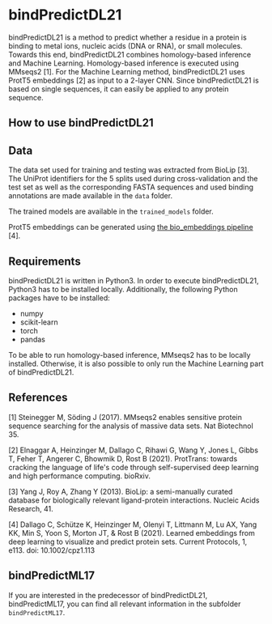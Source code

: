 # bindPredictDL21

bindPredictDL21 is a method to predict whether a residue in a protein is binding to metal ions, nucleic acids (DNA or RNA), or small molecules. Towards this end, bindPredictDL21 combines homology-based inference and Machine Learning. Homology-based inference is executed using MMseqs2 [1]. For the Machine Learning method, bindPredictDL21 uses ProtT5 embeddings [2] as input to a 2-layer CNN. Since bindPredictDL21 is based on single sequences, it can easily be applied to any protein sequence.

## How to use bindPredictDL21

## Data

The data set used for training and testing was extracted from BioLip [3]. The UniProt identifiers for the 5 splits used during cross-validation and the test set as well as the corresponding FASTA sequences and used binding annotations are made available in the `data` folder.

The trained models are available in the `trained_models` folder.

ProtT5 embeddings can be generated using [the bio_embeddings pipeline](https://github.com/sacdallago/bio_embeddings) [4].

## Requirements

bindPredictDL21 is written in Python3. In order to execute bindPredictDL21, Python3 has to be installed locally. Additionally, the following Python packages have to be installed:
- numpy
- scikit-learn
- torch
- pandas

To be able to run homology-based inference, MMseqs2 has to be locally installed. Otherwise, it is also possible to only run the Machine Learning part of bindPredictDL21.

## References
[1] Steinegger M, Söding J (2017). MMseqs2 enables sensitive protein sequence searching for the analysis of massive data sets. Nat Biotechnol 35.

[2] Elnaggar A, Heinzinger M, Dallago C, Rihawi G, Wang Y, Jones L, Gibbs T, Feher T, Angerer C, Bhowmik D, Rost B (2021). ProtTrans: towards cracking the language of life's code through self-supervised deep learning and high performance computing. bioRxiv.

[3] Yang J, Roy A, Zhang Y (2013). BioLip: a semi-manually curated database for biologically relevant ligand-protein interactions. Nucleic Acids Research, 41.

[4] Dallago C, Schütze K, Heinzinger M, Olenyi T, Littmann M, Lu AX, Yang KK, Min S, Yoon S, Morton JT, & Rost B (2021). Learned embeddings from deep learning to visualize and predict protein sets. Current Protocols, 1, e113. doi: 10.1002/cpz1.113


## bindPredictML17
If you are interested in the predecessor of bindPredictDL21, bindPredictML17, you can find all relevant information in the subfolder `bindPredictML17`.

